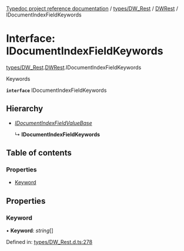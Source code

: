 [Typedoc project reference documentation](../README.md) / [types/DW_Rest](../modules/types_dw_rest.md) / [DWRest](../modules/types_dw_rest.dwrest.md) / IDocumentIndexFieldKeywords

# Interface: IDocumentIndexFieldKeywords

[types/DW_Rest](../modules/types_dw_rest.md).[DWRest](../modules/types_dw_rest.dwrest.md).IDocumentIndexFieldKeywords

Keywords

**`interface`** IDocumentIndexFieldKeywords

## Hierarchy

* [*IDocumentIndexFieldValueBase*](types_dw_rest.dwrest.idocumentindexfieldvaluebase.md)

  ↳ **IDocumentIndexFieldKeywords**

## Table of contents

### Properties

- [Keyword](types_dw_rest.dwrest.idocumentindexfieldkeywords.md#keyword)

## Properties

### Keyword

• **Keyword**: *string*[]

Defined in: [types/DW_Rest.d.ts:278](https://github.com/DocuWare/REST-Sample-TS/blob/6f07cff/src/types/DW_Rest.d.ts#L278)
